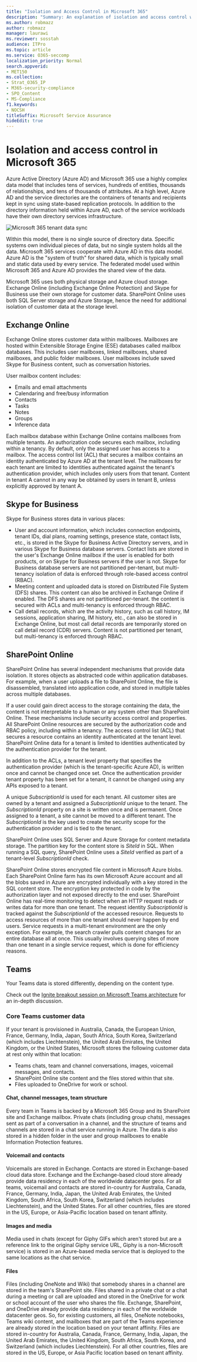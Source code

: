 ```yaml
---
title: "Isolation and Access Control in Microsoft 365"
description: "Summary: An explanation of isolation and access control within the various applications of Microsoft 365."
ms.author: robmazz
author: robmazz
manager: laurawi
ms.reviewer: sosstah
audience: ITPro
ms.topic: article
ms.service: O365-seccomp
localization_priority: Normal
search.appverid:
- MET150
ms.collection:
- Strat_O365_IP
- M365-security-compliance
- SPO_Content
- MS-Compliance
f1.keywords:
- NOCSH
titleSuffix: Microsoft Service Assurance
hideEdit: true
---
```


# Isolation and access control in Microsoft 365

Azure Active Directory (Azure AD) and Microsoft 365 use a highly complex data model that includes tens of services, hundreds of entities, thousands of relationships, and tens of thousands of attributes. At a high level, Azure AD and the service directories are the containers of tenants and recipients kept in sync using state-based replication protocols. In addition to the directory information held within Azure AD, each of the service workloads have their own directory services infrastructure.
 
![Microsoft 365 tenant data sync](../media/office-365-isolation-tenant-data-sync.png)

Within this model, there is no single source of directory data. Specific systems own individual pieces of data, but no single system holds all the data. Microsoft 365 services cooperate with Azure AD in this data model. Azure AD is the "system of truth" for shared data, which is typically small and static data used by every service. The federated model used within Microsoft 365 and Azure AD provides the shared view of the data.

Microsoft 365 uses both physical storage and Azure cloud storage. Exchange Online (including Exchange Online Protection) and Skype for Business use their own storage for customer data. SharePoint Online uses both SQL Server storage and Azure Storage, hence the need for additional isolation of customer data at the storage level.

## Exchange Online

Exchange Online stores customer data within mailboxes. Mailboxes are hosted within Extensible Storage Engine (ESE) databases called mailbox databases. This includes user mailboxes, linked mailboxes, shared mailboxes, and public folder mailboxes. User mailboxes include saved Skype for Business content, such as conversation histories.

User mailbox content includes:

- Emails and email attachments
- Calendaring and free/busy information
- Contacts
- Tasks
- Notes
- Groups
- Inference data

Each mailbox database within Exchange Online contains mailboxes from multiple tenants. An authorization code secures each mailbox, including within a tenancy. By default, only the assigned user has access to a mailbox. The access control list (ACL) that secures a mailbox contains an identity authenticated by Azure AD at the tenant level. The mailboxes for each tenant are limited to identities authenticated against the tenant's authentication provider, which includes only users from that tenant. Content in tenant A cannot in any way be obtained by users in tenant B, unless explicitly approved by tenant A.

## Skype for Business

Skype for Business stores data in various places:

- User and account information, which includes connection endpoints, tenant IDs, dial plans, roaming settings, presence state, contact lists, etc., is stored in the Skype for Business Active Directory servers, and in various Skype for Business database servers. Contact lists are stored in the user's Exchange Online mailbox if the user is enabled for both products, or on Skype for Business servers if the user is not. Skype for Business database servers are not partitioned per-tenant, but multi-tenancy isolation of data is enforced through role-based access control (RBAC).
- Meeting content and uploaded data is stored on Distributed File System (DFS) shares. This content can also be archived in Exchange Online if enabled. The DFS shares are not partitioned per-tenant. the content is secured with ACLs and multi-tenancy is enforced through RBAC.
- Call detail records, which are the activity history, such as call history, IM sessions, application sharing, IM history, etc., can also be stored in Exchange Online, but most call detail records are temporarily stored on call detail record (CDR) servers. Content is not partitioned per tenant, but multi-tenancy is enforced through RBAC.

## SharePoint Online

SharePoint Online has several independent mechanisms that provide data isolation. It stores objects as abstracted code within application databases. For example, when a user uploads a file to SharePoint Online, the file is disassembled, translated into application code, and stored in multiple tables across multiple databases.

If a user could gain direct access to the storage containing the data, the content is not interpretable to a human or any system other than SharePoint Online. These mechanisms include security access control and properties. All SharePoint Online resources are secured by the authorization code and RBAC policy, including within a tenancy. The access control list (ACL) that secures a resource contains an identity authenticated at the tenant level. SharePoint Online data for a tenant is limited to identities authenticated by the authentication provider for the tenant.

In addition to the ACLs, a tenant level property that specifies the authentication provider (which is the tenant-specific Azure AD), is written once and cannot be changed once set. Once the authentication provider tenant property has been set for a tenant, it cannot be changed using any APIs exposed to a tenant.

A unique *SubscriptionId* is used for each tenant. All customer sites are owned by a tenant and assigned a *SubscriptionId* unique to the tenant. The *SubscriptionId* property on a site is written once and is permanent. Once assigned to a tenant, a site cannot be moved to a different tenant. The *SubscriptionId* is the key used to create the security scope for the authentication provider and is tied to the tenant.

SharePoint Online uses SQL Server and Azure Storage for content metadata storage. The partition key for the content store is *SiteId* in SQL. When running a SQL query, SharePoint Online uses a *SiteId* verified as part of a tenant-level *SubscriptionId* check.

SharePoint Online stores encrypted file content in Microsoft Azure blobs. Each SharePoint Online farm has its own Microsoft Azure account and all the blobs saved in Azure are encrypted individually with a key stored in the SQL content store. The encryption key protected in code by the authorization layer and not exposed directly to the end user. SharePoint Online has real-time monitoring to detect when an HTTP request reads or writes data for more than one tenant. The request identity *SubscriptionId* is tracked against the *SubscriptionId* of the accessed resource. Requests to access resources of more than one tenant should never happen by end users. Service requests in a multi-tenant environment are the only exception. For example, the search crawler pulls content changes for an entire database all at once. This usually involves querying sites of more than one tenant in a single service request, which is done for efficiency reasons.

## Teams

Your Teams data is stored differently, depending on the content type. 

Check out the [Ignite breakout session on Microsoft Teams architecture](https://channel9.msdn.com/Events/Ignite/Microsoft-Ignite-Orlando-2017/BRK3071) for an in-depth discussion.

### Core Teams customer data

If your tenant is provisioned in Australia, Canada, the European Union, France, Germany, India, Japan, South Africa, South Korea, Switzerland (which includes Liechtenstein), the United Arab Emirates, the United Kingdom, or the United States, Microsoft stores the following customer data at rest only within that location:

- Teams chats, team and channel conversations, images, voicemail messages, and contacts.
- SharePoint Online site content and the files stored within that site.
- Files uploaded to OneDrive for work or school.

#### Chat, channel messages, team structure

Every team in Teams is backed by a Microsoft 365 Group and its SharePoint site and Exchange mailbox. Private chats (including group chats), messages sent as part of a conversation in a channel, and the structure of teams and channels are stored in a chat service running in Azure. The data is also stored in a hidden folder in the user and group mailboxes to enable Information Protection features.

#### Voicemail and contacts

Voicemails are stored in Exchange. Contacts are stored in Exchange-based cloud data store. Exchange and the Exchange-based cloud store already provide data residency in each of the worldwide datacenter geos. For all teams, voicemail and contacts are stored in-country for Australia, Canada, France, Germany, India, Japan, the United Arab Emirates, the United Kingdom, South Africa, South Korea, Switzerland (which includes Liechtenstein), and the United States. For all other countries, files are stored in the US, Europe, or Asia-Pacific location based on tenant affinity.

#### Images and media

Media used in chats (except for Giphy GIFs which aren't stored but are a reference link to the original Giphy service URL, Giphy is a non-Microsoft service) is stored in an Azure-based media service that is deployed to the same locations as the chat service.

#### Files

Files (including OneNote and Wiki) that somebody shares in a channel are stored in the team's SharePoint site. Files shared in a private chat or a chat during a meeting or call are uploaded and stored in the OneDrive for work or school account of the user who shares the file. Exchange, SharePoint, and OneDrive already provide data residency in each of the worldwide datacenter geos. So, for existing customers, all files, OneNote notebooks, Teams wiki content, and mailboxes that are part of the Teams experience are already stored in the location based on your tenant affinity. Files are stored in-country for Australia, Canada, France, Germany, India, Japan, the United Arab Emirates, the United Kingdom, South Africa, South Korea, and Switzerland (which includes Liechtenstein). For all other countries, files are stored in the US, Europe, or Asia Pacific location based on tenant affinity.

